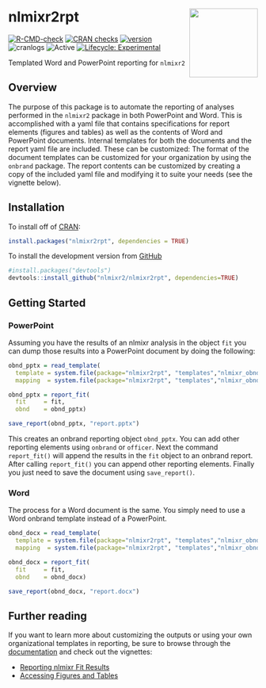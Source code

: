 
<!-- README.md is generated from README.Rmd. Please edit that file -->

# nlmixr2rpt <img src="man/figures/nlmixr2rpt_hex.png" align="right" width="138.5" />

<!-- badges: start -->

[![R-CMD-check](https://github.com/nlmixr2/nlmixr2rpt/workflows/R-CMD-check/badge.svg)](https://github.com/nlmixr2/nlmixr2rpt/actions)
[![CRAN
checks](https://badges.cranchecks.info/worst/nlmixr2rpt.svg)](https://cran.r-project.org/web/checks/check_results_nlmixr2rpt.html)
[![version](https://www.r-pkg.org/badges/version/nlmixr2rpt)](https://CRAN.R-project.org/package=nlmixr2rpt)
![cranlogs](https://cranlogs.r-pkg.org/badges/nlmixr2rpt)
![Active](https://www.repostatus.org/badges/latest/active.svg)
[![Lifecycle:
Experimental](https://img.shields.io/badge/lifecycle-experimental-orange.svg)](https://lifecycle.r-lib.org/articles/stages.html)
<!---
--> <!-- badges: end -->

Templated Word and PowerPoint reporting for `nlmixr2`

## Overview

The purpose of this package is to automate the reporting of analyses
performed in the `nlmixr2` package in both PowerPoint and Word. This is
accomplished with a yaml file that contains specifications for report
elements (figures and tables) as well as the contents of Word and
PowerPoint documents. Internal templates for both the documents and the
report yaml file are included. These can be customized: The format of
the document templates can be customized for your organization by using
the `onbrand` package. The report contents can be customized by creating
a copy of the included yaml file and modifying it to suite your needs
(see the vignette below).

## Installation

To install off of [CRAN](https://cran.r-project.org/package=nlmixr2rpt):

``` r
install.packages("nlmixr2rpt", dependencies = TRUE)
```

To install the development version from
[GitHub](https://github.com/nlmixr2/nlmixr2rpt/)

``` r
#install.packages("devtools") 
devtools::install_github("nlmixr2/nlmixr2rpt", dependencies=TRUE)
```

## Getting Started

### PowerPoint

Assuming you have the results of an nlmixr analysis in the object `fit`
you can dump those results into a PowerPoint document by doing the
following:

``` r
obnd_pptx = read_template(
  template = system.file(package="nlmixr2rpt", "templates","nlmixr_obnd_template.pptx"),
  mapping  = system.file(package="nlmixr2rpt", "templates","nlmixr_obnd_template.yaml"))

obnd_pptx = report_fit(
  fit     = fit, 
  obnd    = obnd_pptx)

save_report(obnd_pptx, "report.pptx")
```

This creates an onbrand reporting object `obnd_pptx`. You can add other
reporting elements using `onbrand` or `officer`. Next the command
`report_fit()` will append the results in the `fit` object to an onbrand
report. After calling `report_fit()` you can append other reporting
elements. Finally you just need to save the document using
`save_report()`.

### Word

The process for a Word document is the same. You simply need to use a
Word onbrand template instead of a PowerPoint.

``` r
obnd_docx = read_template(
  template = system.file(package="nlmixr2rpt", "templates","nlmixr_obnd_template.docx"),
  mapping  = system.file(package="nlmixr2rpt", "templates","nlmixr_obnd_template.yaml"))

obnd_docx = report_fit(
  fit     = fit, 
  obnd    = obnd_docx)

save_report(obnd_docx, "report.docx")
```

## Further reading

If you want to learn more about customizing the outputs or using your
own organizational templates in reporting, be sure to browse through the
[documentation](https://nlmixr2.github.io/nlmixr2rpt/) and check out the
vignettes:

- [Reporting nlmixr Fit
  Results](https://nlmixr2.github.io/nlmixr2rpt/articles/Reporting_nlmixr_Fit_Results.html)
- [Accessing Figures and
  Tables](https://nlmixr2.github.io/nlmixr2rpt/articles/Accessing_Figures_and_Tables.html)
